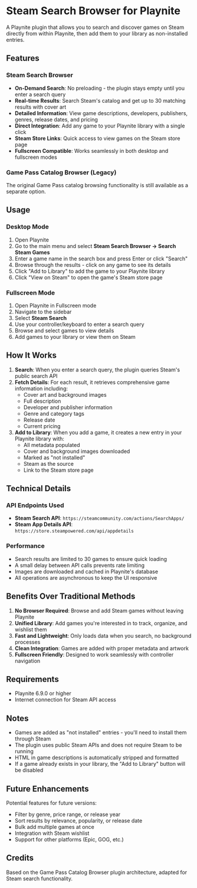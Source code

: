 # Steam Search Browser for Playnite

A Playnite plugin that allows you to search and discover games on Steam directly from within Playnite, then add them to your library as non-installed entries.

## Features

### Steam Search Browser
- **On-Demand Search**: No preloading - the plugin stays empty until you enter a search query
- **Real-time Results**: Search Steam's catalog and get up to 30 matching results with cover art
- **Detailed Information**: View game descriptions, developers, publishers, genres, release dates, and pricing
- **Direct Integration**: Add any game to your Playnite library with a single click
- **Steam Store Links**: Quick access to view games on the Steam store page
- **Fullscreen Compatible**: Works seamlessly in both desktop and fullscreen modes

### Game Pass Catalog Browser (Legacy)
The original Game Pass catalog browsing functionality is still available as a separate option.

## Usage

### Desktop Mode
1. Open Playnite
2. Go to the main menu and select **Steam Search Browser → Search Steam Games**
3. Enter a game name in the search box and press Enter or click "Search"
4. Browse through the results - click on any game to see its details
5. Click "Add to Library" to add the game to your Playnite library
6. Click "View on Steam" to open the game's Steam store page

### Fullscreen Mode
1. Open Playnite in Fullscreen mode
2. Navigate to the sidebar
3. Select **Steam Search** 
4. Use your controller/keyboard to enter a search query
5. Browse and select games to view details
6. Add games to your library or view them on Steam

## How It Works

1. **Search**: When you enter a search query, the plugin queries Steam's public search API
2. **Fetch Details**: For each result, it retrieves comprehensive game information including:
   - Cover art and background images
   - Full description
   - Developer and publisher information
   - Genre and category tags
   - Release date
   - Current pricing
3. **Add to Library**: When you add a game, it creates a new entry in your Playnite library with:
   - All metadata populated
   - Cover and background images downloaded
   - Marked as "not installed"
   - Steam as the source
   - Link to the Steam store page

## Technical Details

### API Endpoints Used
- **Steam Search API**: `https://steamcommunity.com/actions/SearchApps/`
- **Steam App Details API**: `https://store.steampowered.com/api/appdetails`

### Performance
- Search results are limited to 30 games to ensure quick loading
- A small delay between API calls prevents rate limiting
- Images are downloaded and cached in Playnite's database
- All operations are asynchronous to keep the UI responsive

## Benefits Over Traditional Methods

1. **No Browser Required**: Browse and add Steam games without leaving Playnite
2. **Unified Library**: Add games you're interested in to track, organize, and wishlist them
3. **Fast and Lightweight**: Only loads data when you search, no background processes
4. **Clean Integration**: Games are added with proper metadata and artwork
5. **Fullscreen Friendly**: Designed to work seamlessly with controller navigation

## Requirements

- Playnite 6.9.0 or higher
- Internet connection for Steam API access

## Notes

- Games are added as "not installed" entries - you'll need to install them through Steam
- The plugin uses public Steam APIs and does not require Steam to be running
- HTML in game descriptions is automatically stripped and formatted
- If a game already exists in your library, the "Add to Library" button will be disabled

## Future Enhancements

Potential features for future versions:
- Filter by genre, price range, or release year
- Sort results by relevance, popularity, or release date
- Bulk add multiple games at once
- Integration with Steam wishlist
- Support for other platforms (Epic, GOG, etc.)

## Credits

Based on the Game Pass Catalog Browser plugin architecture, adapted for Steam search functionality.
